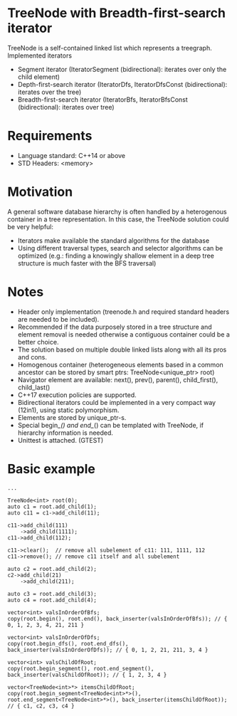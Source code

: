 # TreeNode with  Breadth-first-search iterator
TreeNode is a self-contained linked list which represents a treegraph.<br>
Implemented iterators
* Segment iterator (IteratorSegment (bidirectional): iterates over only the child element)
* Depth-first-search iterator (IteratorDfs, IteratorDfsConst (bidirectional): iterates over the tree)
* Breadth-first-search iterator (IteratorBfs, IteratorBfsConst (bidirectional): iterates over tree)

# Requirements
* Language standard: C++14 or above
* STD Headers: \<memory\>

# Motivation
A general software database hierarchy is often handled by a heterogenous container in a tree representation. In this case, the TreeNode solution could be very helpful:
* Iterators make available the standard algorithms for the database
* Using different traversal types, search and selector algorithms can be optimized (e.g.: finding a knowingly shallow element in a deep tree structure is much faster with the BFS traversal)

# Notes
* Header only implementation (treenode.h and required standard headers are needed to be included).
* Recommended if the data purposely stored in a tree structure and element removal is needed otherwise a contiguous container could be a better choice.
* The solution based on multiple double linked lists along with all its pros and cons. 
* Homogenous container (heterogeneous elements based in a common ancestor can be stored by smart ptrs: TreeNode<unique_ptr<DbEntityBase>> root)
* Navigator element are available: next(), prev(), parent(), child_first(), child_last()
* C++17 execution policies are supported.
* Bidirectional iterators could be implemented in a very compact way (12in1), using static polymorphism.
* Elements are stored by unique_ptr-s.
* Special begin_*() and end_*() can be templated with TreeNode, if hierarchy information is needed.
* Unittest is attached. (GTEST)

# Basic example
    ...
    
    TreeNode<int> root(0);
    auto c1 = root.add_child(1);
    auto c11 = c1->add_child(11);
        
    c11->add_child(111)
        ->add_child(1111);
    c11->add_child(112);

    c11->clear();  // remove all subelement of c11: 111, 1111, 112
    c11->remove(); // remove c11 itself and all subelement

    auto c2 = root.add_child(2);
    c2->add_child(21)
        ->add_child(211);
      
    auto c3 = root.add_child(3);
    auto c4 = root.add_child(4);

    vector<int> valsInOrderOfBfs;
    copy(root.begin(), root.end(), back_inserter(valsInOrderOfBfs)); // { 0, 1, 2, 3, 4, 21, 211 }
    
    vector<int> valsInOrderOfDfs;
    copy(root.begin_dfs(), root.end_dfs(), back_inserter(valsInOrderOfDfs)); // { 0, 1, 2, 21, 211, 3, 4 }
       
    vector<int> valsChildOfRoot;
    copy(root.begin_segment(), root.end_segment(), back_inserter(valsChildOfRoot)); // { 1, 2, 3, 4 }
    
    vector<TreeNode<int>*> itemsChildOfRoot;
    copy(root.begin_segment<TreeNode<int>*>(), root.end_segment<TreeNode<int>*>(), back_inserter(itemsChildOfRoot)); // { c1, c2, c3, c4 }
    
    
